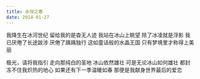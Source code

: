```yaml
---
title: 永恒之春
date: 2014-01-27
---
```


我降生在冰河世纪
留给我的是杳无人迹
我站在冰山上眺望
除了冰凌就是浮影<!--more-->
我已厌倦了长途跋涉
厌倦了踽踽独行
这如童话般的水晶王国
只有梦境里才称得上美丽

极光，请将我指引
走向那纯白的圣地
冰山依然雄壮
可是无论冰山如何雄壮
都封冻不住我炽热的地心
如果还有下一季温暖如春
那便是我献身世界最后的爱恋